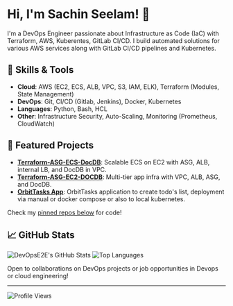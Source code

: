 # Hi, I'm Sachin Seelam! 👋

I'm a DevOps Engineer passionate about Infrastructure as Code (IaC) with Terraform, AWS, Kuberentes, GitLab CI/CD. I build automated solutions for various AWS services along with GitLab CI/CD pipelines and Kubernetes.

## 🔧 Skills & Tools
- **Cloud**: AWS (EC2, ECS, ALB, VPC, S3, IAM, ELK), Terraform (Modules, State Management)
- **DevOps**: Git, CI/CD (Gitlab, Jenkins), Docker, Kubernetes
- **Languages**: Python, Bash, HCL
- **Other**: Infrastructure Security, Auto-Scaling, Monitoring (Prometheus, CloudWatch)

## 🚀 Featured Projects
- **[Terraform-ASG-ECS-DocDB](https://github.com/devopse2e/Terraform-ASG-ECS-DocDB)**: Scalable ECS on EC2 with ASG, ALB, internal LB, and DocDB in VPC.
- **[Terraform-ASG-EC2-DOCDB](https://github.com/devopse2e/Terraform-ASG-EC2-DOCDB)**: Multi-tier app infra with VPC, ALB, ASG, and DocDB.
- **[OrbitTasks App](https://github.com/devopse2e/Orbittasks-V1)**: OrbitTasks application to create todo's list, deployment via manual or docker compose or also to local kubernetes.

Check my [pinned repos below](#) for code!

## 📈 GitHub Stats
![DevOpsE2E's GitHub Stats](https://github-readme-stats.vercel.app/api?username=devopse2e&show_icons=true&theme=radical)
![Top Languages](https://github-readme-stats.vercel.app/api/top-langs/?username=devopse2e&layout=compact&theme=radical)


Open to collaborations on DevOps projects or job opportunities in Devops or cloud engineering!

---

![Profile Views](https://komarev.com/ghpvc/?username=devopse2e&color=brightgreen)
